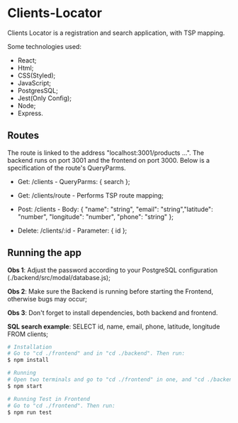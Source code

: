 # Clients-Locator

Clients Locator is a registration and search application, with TSP mapping.

Some technologies used:

* React;
* Html;
* CSS(Styled);
* JavaScript;
* PostgresSQL;
* Jest(Only Config);
* Node;
* Express.

## Routes

The route is linked to the address "localhost:3001/products ...". The backend runs on port 3001 and the frontend on port 3000. Below is a specification of the route's QueryParms.

* Get: /clients - QueryParms: { search };

* Get: /clients/route - Performs TSP route mapping;

* Post: /clients - Body: { "name": "string", "email": "string","latitude": "number", "longitude": "number", "phone": "string" };

* Delete: /clients/:id - Parameter: { id };

## Running the app

**Obs 1**: Adjust the password according to your PostgreSQL configuration (./backend/src/modal/database.js);

**Obs 2**: Make sure the Backend is running before starting the Frontend, otherwise bugs may occur;

**Obs 3**: Don't forget to install dependencies, both backend and frontend.

**SQL search example**: SELECT id, name, email, phone, latitude, longitude FROM clients;

```bash
# Installation
# Go to "cd ./frontend" and in "cd ./backend". Then run:
$ npm install

# Running
# Open two terminals and go to "cd ./frontend" in one, and "cd ./backend" in the other. Then run on both:
$ npm start

# Running Test in Frontend
# Go to "cd ./frontend". Then run:
$ npm run test
```